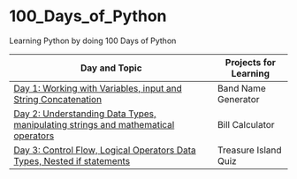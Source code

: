 # 100_Days_of_Python
Learning Python by doing 100 Days of Python


| Day and Topic                                                                                | Projects for Learning |
|----------------------------------------------------------------------------------------------|-----------------------|
| [Day 1: Working with Variables, input and String Concatenation](Day_1.py)                    | Band Name Generator   |
| [Day 2: Understanding Data Types, manipulating strings and mathematical operators](Day_2.py) | Bill Calculator       |
| [Day 3: Control Flow, Logical Operators Data Types, Nested if statements](Day_3.py) |     Treasure Island Quiz  | 
